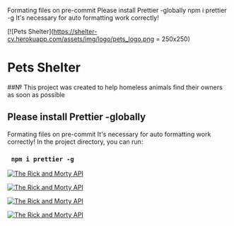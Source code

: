 Formating files on pre-commit
Please install Prettier -globally
    npm i prettier -g
It's necessary for auto formatting work correctly!



[![Pets Shelter](https://shelter-cv.herokuapp.com/assets/img/logo/pets_logo.png = 250x250)

# Pets Shelter
##№ This project was created to help homeless animals find their owners as soon as possible

## Please install Prettier -globally

Formating files on pre-commit
It's necessary for auto formatting work correctly!
In the project directory, you can run:

### ` npm i prettier -g`

[![The Rick and Morty API](./gif/1.gif)](https://rickandmortyapi.com) 

[![The Rick and Morty API](./gif/2.gif)](https://rickandmortyapi.com) 

[![The Rick and Morty API](./gif/3.gif)](https://rickandmortyapi.com) 

[![The Rick and Morty API](./gif/4.gif)](https://rickandmortyapi.com) 

